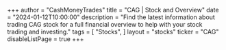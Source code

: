 +++
author = "CashMoneyTrades"
title = "CAG | Stock and Overview"
date = "2024-01-12T10:00:00"
description = "Find the latest information about trading CAG stock for a full financial overview to help with your stock trading and investing."
tags = [
   "Stocks",
]
layout = "stocks"
ticker = "CAG"
disableListPage = true
+++
